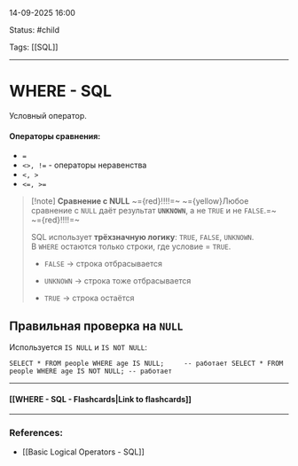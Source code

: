 
14-09-2025 16:00

Status: #child

Tags: [[SQL]]

---
# WHERE - SQL

Условный оператор.

#### Операторы сравнения:
- `=`
- `<>, !=` - операторы неравенства
- `<, >`
- `<=, >=`

> [!note] **Сравнение с NULL**
> ~={red}!!!!=~ ~={yellow}Любое сравнение с `NULL` даёт результат **`UNKNOWN`**, а не `TRUE` и не `FALSE`.=~ ~={red}!!!!=~
> 
> SQL использует **трёхзначную логику**: `TRUE`, `FALSE`, `UNKNOWN`.  
В `WHERE` остаются только строки, где условие = `TRUE`.
>
>- `FALSE` → строка отбрасывается
  >  
>- `UNKNOWN` → строка тоже отбрасывается
  >  
>- `TRUE` → строка остаётся

## Правильная проверка на `NULL`

Используется `IS NULL` и `IS NOT NULL`:

`SELECT * FROM people WHERE age IS NULL;     -- работает SELECT * FROM people WHERE age IS NOT NULL; -- работает`


----
#### [[WHERE - SQL - Flashcards|Link to flashcards]]



---
### References:

- [[Basic Logical Operators - SQL]]